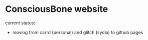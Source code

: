 # ConsciousBone website
current status:
- moving from carrd (personal) and glitch (sydia) to github pages
